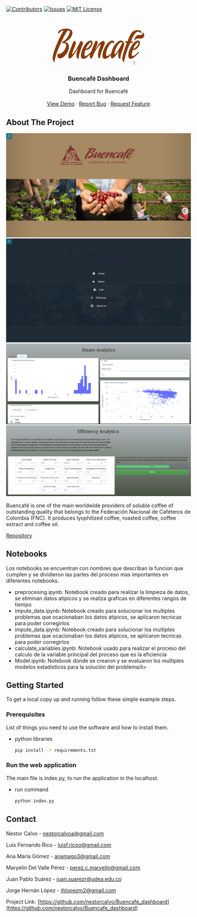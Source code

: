 
<!-- Project basic information  -->
[![Contributors][contributors-shield]][contributors-url]
[![Issues][issues-shield]][issues-url]
[![MIT License][license-shield]][license-url]

<br>
<p align = "center">

  <a href="http://ec2-54-144-134-190.compute-1.amazonaws.com:8050/">
    <img src="images/buencafe_icon_1.png" alt="Logo" width="250" height="100">
  </a>


  <h3 align="center">Buencafé Dashboard</h3>

  <p align="center">
    Dashboard for Buencafé
    <br />
    <br />
    <a href="http://ec2-54-144-134-190.compute-1.amazonaws.com:8050/apps/home">View Demo</a>
    ·
    <a href="https://github.com/nestorcalvo/Buencafe_dashboard/issues">Report Bug</a>
    ·
    <a href="https://github.com/nestorcalvo/Buencafe_dashboard/issues">Request Feature</a>
  </p>
</p>
<!-- ABOUT THE PROJECT -->

## About The Project

[![Product Name Screen Shot][product-screenshot1]](http://ec2-54-144-134-190.compute-1.amazonaws.com:8050/apps/home)
[![Product Name Screen Shot][product-screenshot2]](http://ec2-54-144-134-190.compute-1.amazonaws.com:8050/)
[![Product Name Screen Shot][product-screenshot3]](http://ec2-54-144-134-190.compute-1.amazonaws.com:8050/apps/steam)
[![Product Name Screen Shot][product-screenshot4]](http://ec2-54-144-134-190.compute-1.amazonaws.com:8050/apps/efficiency)


Buencafé is one of the main worldwide providers of soluble coffee of outstanding quality that belongs to the Federación Nacional de Cafeteros de Colombia (FNC). 
It produces lyophilized coffee, roasted coffee, coffee extract and coffee oil.

<a href ="https://github.com/nestorcalvo/Buencafe_dashboard">Repository</a>
## Notebooks
Los notebooks se encuentran con nombres que describan la funcion que cumplen y se dividieron las partes del proceso mas importantes en diferentes notebooks.
<ul>
  <li>preprocesing.ipynb: Notebook creado para realizar la limpieza de datos, se eliminan datos atipicos y se realiza graficas en diferentes rangos de tiempo</li>
  <li>impute_data.ipynb: Notebook creado para solucionar los multiples problemas que ocacionaban los datos atipicos, se aplicaron tecnicas para poder corregirlos</li>
  <li>impute_data.ipynb: Notebook creado para solucionar los multiples problemas que ocacionaban los datos atipicos, se aplicaron tecnicas para poder corregirlos</li>
  <li>calculate_variables.ipynb: Notebook usado para realizar el proceso del calculo de la variable principal del proceso que es la eficiencia</li>
  <li>Model.ipynb: Notebook donde se crearon y se evaluaron los multiples modelos estadisticos para la solución del problema/li>
</ul>

<!-- GETTING STARTED -->
## Getting Started

To get a local copy up and running follow these simple example steps.

### Prerequisites

List of things you need to use the software and how to install them.
* python libraries
  ```sh
  pip install -r requirements.txt
  ```
### Run the web application

The main file is index.py, to run the application in the localhost.
* run command
  ```sh
  python index.py
  ```
<!-- CONTACT -->
## Contact

Nestor Calvo - nestorcalvoa@gmail.com

Luis Fernando Rico - luisf.ricoo@gmail.com

Ana María Gómez - anamago3@gmail.com

Maryelin Del Valle Pérez - perez.c.maryelin@gmail.com

Juan Pablo Suárez - juan.suarezr@udea.edu.co

Jorge Hernán López - jhlopezm2@gmail.com


Project Link: [https://github.com/nestorcalvo/Buencafe_dashboard](https://github.com/nestorcalvo/Buencafe_dashboard)

<!-- Links to badges (template, need repo in public) -->
[contributors-shield]: https://img.shields.io/github/contributors-anon/nestorcalvo/Buencafe_dashboard
[contributors-url]: https://github.com/nestorcalvo/Buencafe_dashboard/graphs/contributors

[issues-url]: https://github.com/nestorcalvo/Buencafe_dashboard/issues
[issues-shield]: https://img.shields.io/github/issues/nestorcalvo/Buencafe_dashboard

[license-shield]: https://img.shields.io/github/license/nestorcalvo/Buencafe_dashboard
[license-url]: https://github.com/nestorcalvo/Buencafe_dashboard/blob/master/LICENSE.txt
[product-screenshot1]: assets/images/Home_page_1.png
[product-screenshot2]: assets/images/Home_page_2.png
[product-screenshot3]: images/steam_capture.PNG
[product-screenshot4]: images/efficiency_capture.PNG
